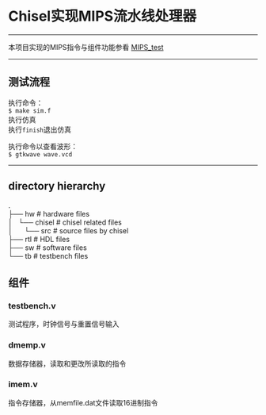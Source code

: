 # Chisel实现MIPS流水线处理器
---
本项目实现的MIPS指令与组件功能参看 [MIPS_test](https://github.com/leihksk/MIPS_test)


---
## 测试流程
 执行命令：   
	`$ make sim.f`  
 执行仿真   
 执行`finish`退出仿真  
 
 执行命令以查看波形：   
	`$ gtkwave wave.vcd`   

---

## directory hierarchy
.   
├── hw         # hardware files   
│    └── chisel       # chisel related files   
│         └── src    # source files by chisel   
├── rtl        # HDL files   
├── sw         # software files   
└── tb         # testbench files   


## 组件

### testbench.v
测试程序，时钟信号与重置信号输入

### dmemp.v
数据存储器，读取和更改所读取的指令

### imem.v
指令存储器，从memfile.dat文件读取16进制指令
